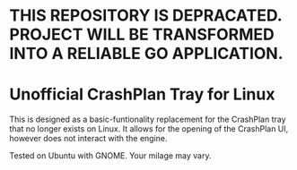 # THIS REPOSITORY IS DEPRACATED. PROJECT WILL BE TRANSFORMED INTO A RELIABLE GO APPLICATION.

# Unofficial CrashPlan Tray for Linux

This is designed as a basic-funtionality replacement for the CrashPlan tray that no longer exists on Linux. It allows for
the opening of the CrashPlan UI, however does not interact with the engine.

Tested on Ubuntu with GNOME. Your milage may vary.

